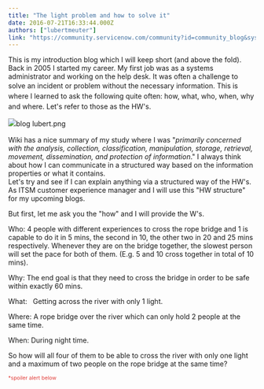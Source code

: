 ```yaml
---
title: "The light problem and how to solve it"
date: 2016-07-21T16:33:44.000Z
authors: ["lubertmeuter"]
link: "https://community.servicenow.com/community?id=community_blog&sys_id=ac5d2629dbd0dbc01dcaf3231f96192a"
---
```

<p>This is my introduction blog which I will keep short (and above the fold). Back in 2005 I started my career. My first job was as a systems administrator and working on the help desk. It was often a challenge to s<span style="line-height: 1.5;">olve an incident or problem without the necessary information. This is where I learned to ask the following quite often: how, what, who, when, why and where. Let's refer to those as the HW's.</span></p><p><img   alt="blog lubert.png" class="image-1 jive-image" src="ea63040edbd8d3041dcaf3231f961977.iix" style="line-height: 1.5; height: auto; display: block; margin-left: auto; margin-right: auto;"/></p><p></p><p>Wiki has a nice summary of my study where I was "<em>primarily concerned with the analysis, collection, classification, manipulation, storage, retrieval, movement, dissemination, and protection of information</em>." I always think about how I can communicate in a structured way based on the information properties or what it contains. <br/>Let's try and see if I can explain anything via a structured way of the HW's. As ITSM customer experience manager and I will use this "HW structure" for my upcoming blogs.</p><p>But first, let me ask you the "how" and I will provide the W's.</p><p></p><p>Who: 4 people with different experiences to cross the rope bridge and 1 is capable to do it in 5 mins, the second in 10, the other two in 20 and 25 mins respectively. Whenever they are on the bridge together, the slowest person will set the pace for both of them. (E.g. 5 and 10 cross together in total of 10 mins).</p><p>Why: The end goal is that they need to cross the bridge in order to be safe within exactly 60 mins.</p><p>What:   Getting across the river with only 1 light.</p><p>Where: A rope bridge over the river which can only hold 2 people at the same time.</p><p>When: During night time.</p><p></p><p>So how will all four of them to be able to cross the river with only one light and a maximum of two people on the rope bridge at the same time?</p><p></p><p><span style="font-size: 8pt; color: #e23d39;">*spoiler alert below</span></p>